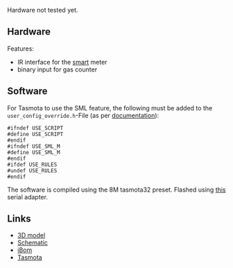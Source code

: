Hardware not tested yet.

## Hardware
Features:
- IR interface for the [smart](https://youtu.be/aqHauk3bNFA) meter
- binary input for gas counter

## Software
For Tasmota to use the SML feature, the following must be added to the ```user_config_override.h```-File (as per [documentation](https://tasmota.github.io/docs/Smart-Meter-Interface/)):

```
#ifndef USE_SCRIPT
#define USE_SCRIPT
#endif
#ifndef USE_SML_M
#define USE_SML_M
#endif
#ifdef USE_RULES
#undef USE_RULES
#endif
```
The software is compiled using the 8M tasmota32 preset. Flashed using [this](https://github.com/FranzImsch/CP2104-M8) serial adapter.

## Links
- [3D model](https://a360.co/3Tq192N)  
- [Schematic](https://franz.science/stromzaehler/Schematic.pdf)  
- [iBom](https://franz.science/stromzaehler/ibom/)  
- [Tasmota](https://github.com/arendst/tasmota)